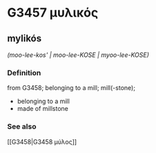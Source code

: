 # G3457 μυλικός

## mylikós

_(moo-lee-kos' | moo-lee-KOSE | myoo-lee-KOSE)_

### Definition

from G3458; belonging to a mill; mill(-stone); 

- belonging to a mill
- made of millstone

### See also

[[G3458|G3458 μύλος]]
